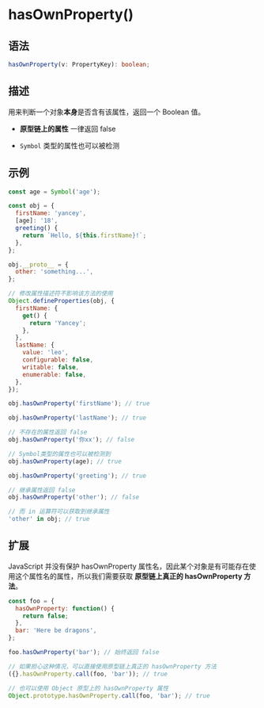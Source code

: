 # hasOwnProperty()

## 语法

```ts
hasOwnProperty(v: PropertyKey): boolean;
```

## 描述

用来判断一个对象**本身**是否含有该属性，返回一个 Boolean 值。

- **原型链上的属性** 一律返回 false

- `Symbol` 类型的属性也可以被检测

## 示例

```js
const age = Symbol('age');

const obj = {
  firstName: 'yancey',
  [age]: '18',
  greeting() {
    return `Hello, ${this.firstName}!`;
  },
};

obj.__proto__ = {
  other: 'something...',
};

// 修改属性描述符不影响该方法的使用
Object.defineProperties(obj, {
  firstName: {
    get() {
      return 'Yancey';
    },
  },
  lastName: {
    value: 'leo',
    configurable: false,
    writable: false,
    enumerable: false,
  },
});

obj.hasOwnProperty('firstName'); // true

obj.hasOwnProperty('lastName'); // true

// 不存在的属性返回 false
obj.hasOwnProperty('你xx'); // false

// Symbol类型的属性也可以被检测到
obj.hasOwnProperty(age); // true

obj.hasOwnProperty('greeting'); // true

// 继承属性返回 false
obj.hasOwnProperty('other'); // false

// 而 in 运算符可以获取到继承属性
'other' in obj; // true
```

## 扩展

JavaScript 并没有保护 hasOwnProperty 属性名，因此某个对象是有可能存在使用这个属性名的属性，所以我们需要获取 **原型链上真正的 hasOwnProperty 方法**。

```js
const foo = {
  hasOwnProperty: function() {
    return false;
  },
  bar: 'Here be dragons',
};

foo.hasOwnProperty('bar'); // 始终返回 false

// 如果担心这种情况，可以直接使用原型链上真正的 hasOwnProperty 方法
({}.hasOwnProperty.call(foo, 'bar')); // true

// 也可以使用 Object 原型上的 hasOwnProperty 属性
Object.prototype.hasOwnProperty.call(foo, 'bar'); // true
```
